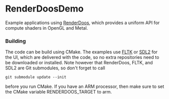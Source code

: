 # RenderDoosDemo

Example applications using [RenderDoos](https://github.com/janm31415/RenderDoos), which provides a uniform API for compute shaders in OpenGL and Metal.


### Building
The code can be build using CMake. The examples use [FLTK](https://www.fltk.org) or [SDL2](https://www.libsdl.org/) for the UI, which are delivered with the code, so no extra repositories need to be downloaded or installed. Note however that RenderDoos, FLTK, and SDL2 are Git submodules, so don't forget to call

    git submodule update --init
    
before you run CMake.
If you have an ARM processor, then make sure to set the CMake variable RENDERDOOS_TARGET to arm.
